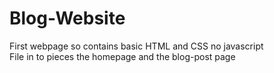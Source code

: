 # Blog-Website

First webpage so contains basic HTML and CSS no javascript  
File in to pieces the homepage and the blog-post page
  
